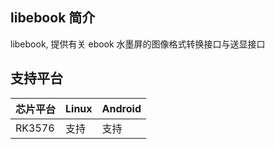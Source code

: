 ## libebook 简介

libebook, 提供有关 ebook 水墨屏的图像格式转换接口与送显接口

## 支持平台

| 芯片平台 | Linux | Android |
| -------- | ----- | ------- |
| RK3576   | 支持  | 支持    |
